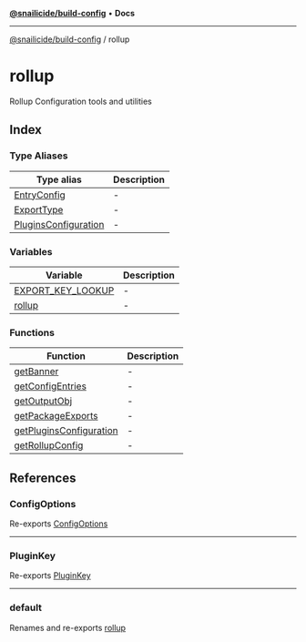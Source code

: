 [**@snailicide/build-config**](../README.md) • **Docs**

---

[@snailicide/build-config](../README.md) / rollup

# rollup

Rollup Configuration tools and utilities

## Index

### Type Aliases

| Type alias                                                   | Description |
| ------------------------------------------------------------ | ----------- |
| [EntryConfig](type-aliases/EntryConfig.md)                   | -           |
| [ExportType](type-aliases/ExportType.md)                     | -           |
| [PluginsConfiguration](type-aliases/PluginsConfiguration.md) | -           |

### Variables

| Variable                                            | Description |
| --------------------------------------------------- | ----------- |
| [EXPORT_KEY_LOOKUP](variables/EXPORT_KEY_LOOKUP.md) | -           |
| [rollup](variables/rollup.md)                       | -           |

### Functions

| Function | Description |
| --- | --- |
| [getBanner](functions/getBanner.md) | - |
| [getConfigEntries](functions/getConfigEntries.md) | - |
| [getOutputObj](functions/getOutputObj.md) | - |
| [getPackageExports](functions/getPackageExports.md) | - |
| [getPluginsConfiguration](functions/getPluginsConfiguration.md) | - |
| [getRollupConfig](functions/getRollupConfig.md) | - |

## References

### ConfigOptions

Re-exports [ConfigOptions](../index/type-aliases/ConfigOptions.md)

---

### PluginKey

Re-exports [PluginKey](../index/type-aliases/PluginKey.md)

---

### default

Renames and re-exports [rollup](variables/rollup.md)
